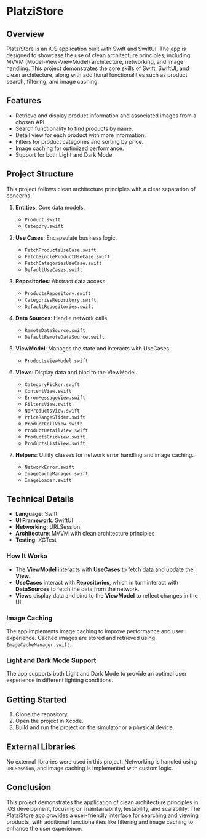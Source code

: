 # PlatziStore

## Overview

PlatziStore is an iOS application built with Swift and SwiftUI. The app is designed to showcase the use of clean architecture principles, including MVVM (Model-View-ViewModel) architecture, networking, and image handling. This project demonstrates the core skills of Swift, SwiftUI, and clean architecture, along with additional functionalities such as product search, filtering, and image caching.

## Features

- Retrieve and display product information and associated images from a chosen API.
- Search functionality to find products by name.
- Detail view for each product with more information.
- Filters for product categories and sorting by price.
- Image caching for optimized performance.
- Support for both Light and Dark Mode.

## Project Structure

This project follows clean architecture principles with a clear separation of concerns:

1. **Entities**: Core data models.
   - `Product.swift`
   - `Category.swift`

2. **Use Cases**: Encapsulate business logic.
   - `FetchProductsUseCase.swift`
   - `FetchSingleProductUseCase.swift`
   - `FetchCategoriesUseCase.swift`
   - `DefaultUseCases.swift`

3. **Repositories**: Abstract data access.
   - `ProductsRepository.swift`
   - `CategoriesRepository.swift`
   - `DefaultRepositories.swift`

4. **Data Sources**: Handle network calls.
   - `RemoteDataSource.swift`
   - `DefaultRemoteDataSource.swift`

5. **ViewModel**: Manages the state and interacts with UseCases.
   - `ProductsViewModel.swift`

6. **Views**: Display data and bind to the ViewModel.
   - `CategoryPicker.swift`
   - `ContentView.swift`
   - `ErrorMessageView.swift`
   - `FiltersView.swift`
   - `NoProductsView.swift`
   - `PriceRangeSlider.swift`
   - `ProductCellView.swift`
   - `ProductDetailView.swift`
   - `ProductsGridView.swift`
   - `ProductsListView.swift`

7. **Helpers**: Utility classes for network error handling and image caching.
   - `NetworkError.swift`
   - `ImageCacheManager.swift`
   - `ImageLoader.swift`

## Technical Details

- **Language**: Swift
- **UI Framework**: SwiftUI
- **Networking**: URLSession
- **Architecture**: MVVM with clean architecture principles
- **Testing**: XCTest

### How It Works

- The **ViewModel** interacts with **UseCases** to fetch data and update the **View**.
- **UseCases** interact with **Repositories**, which in turn interact with **DataSources** to fetch the data from the network.
- **Views** display data and bind to the **ViewModel** to reflect changes in the UI.

### Image Caching

The app implements image caching to improve performance and user experience. Cached images are stored and retrieved using `ImageCacheManager.swift`.

### Light and Dark Mode Support

The app supports both Light and Dark Mode to provide an optimal user experience in different lighting conditions.

## Getting Started

1. Clone the repository.
2. Open the project in Xcode.
3. Build and run the project on the simulator or a physical device.

## External Libraries

No external libraries were used in this project. Networking is handled using `URLSession`, and image caching is implemented with custom logic.

## Conclusion

This project demonstrates the application of clean architecture principles in iOS development, focusing on maintainability, testability, and scalability. The PlatziStore app provides a user-friendly interface for searching and viewing products, with additional functionalities like filtering and image caching to enhance the user experience.
